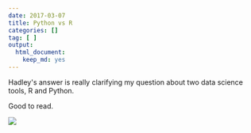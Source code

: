 ```yaml
---
date: 2017-03-07
title: Python vs R
categories: []
tag: [ ]
output:
  html_document:
    keep_md: yes
---
```


Hadley's answer is really clarifying my question about two data science tools, R and Python.

Good to read.

![](/assets/pythonR.png)
